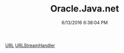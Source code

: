 ﻿---
title: Oracle.Java.net
date: 6/13/2016 6:38:04 PM
---

[URL](T-Oracle.Java.net.URL.html)
[URLStreamHandler](T-Oracle.Java.net.URLStreamHandler.html)
